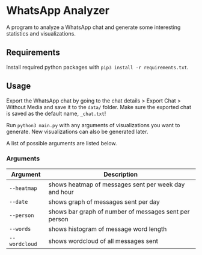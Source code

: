 # WhatsApp Analyzer
A program to analyze a WhatsApp chat and generate some interesting statistics and visualizations.

## Requirements
Install required python packages with `pip3 install -r requirements.txt`.

## Usage
Export the WhatsApp chat by going to the chat details > Export Chat > Without Media and save it to the `data/` folder.
Make sure the exported chat is saved as the default name, `_chat.txt`!

Run `python3 main.py` with any arguments of visualizations you want to generate. New visualizations can also be generated later.

A list of possible arguments are listed below.

### Arguments

| Argument | Description |
| --- | --- |
| `--heatmap`| shows heatmap of messages sent per week day and hour |
| `--date`| shows graph of messages sent per day |
| `--person` | shows bar graph of number of messages sent per person |
| `--words` | shows histogram of message word length |
| `--wordcloud` | shows wordcloud of all messages sent |

